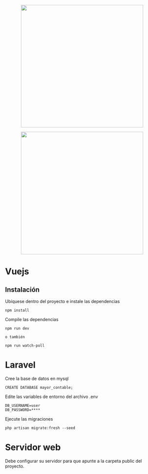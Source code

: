 <p align="center"><a href="https://laravel.com" target="_blank"><img src="https://raw.githubusercontent.com/laravel/art/master/logo-lockup/5%20SVG/2%20CMYK/1%20Full%20Color/laravel-logolockup-cmyk-red.svg" width="400"></a></p>
<p align="center"><a href="https://vuejs.org/" target="_blank"><img src="https://upload.wikimedia.org/wikipedia/commons/thumb/9/95/Vue.js_Logo_2.svg/2367px-Vue.js_Logo_2.svg.png" width="400"></a></p>

# Vuejs
## Instalación
Ubíquese dentro del proyecto e instale las dependencias
```
npm install
```
Compile las dependencias
```
npm run dev

o también

npm run watch-poll
```
# Laravel
Cree la base de datos en mysql
```
CREATE DATABASE mayor_contable;
```
Edite las variables de entorno del archivo .env
```
DB_USERNAME=user
DB_PASSWORD=****
```
Ejecute las migraciones
```
php artisan migrate:fresh --seed
```
# Servidor web
Debe configurar su servidor para que apunte a la carpeta public del proyecto.

